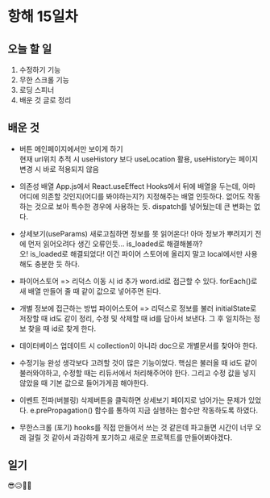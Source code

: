 # 항해 15일차

## 오늘 할 일
1. 수정하기 기능
2. 무한 스크롤 기능
3. 로딩 스피너
4. 배운 것 글로 정리

## 배운 것  
* 버튼 메인페이지에서만 보이게 하기  
    현재 url위치 추적 시 useHistory 보다 useLocation 활용, useHistory는 페이지 변경 시 바로 적용되지 않음 

* 의존성 배열
    App.js에서 React.useEffect Hooks에서 뒤에 배열을 두는데, 아마 어디에 의존할 것인지(어디를 봐야하는지?) 지정해주는 배열 인듯하다. 없어도 작동하는 것으로 보아 특수한 경우에 사용하는 듯. dispatch를 넣어뒀는데 큰 변화는 없다.

* 상세보기(useParams)
    새로고침하면 정보를 못 읽어온다! 아마 정보가 뿌려지기 전에 먼저 읽어오려다 생긴 오류인듯... is_loaded로 해결해볼까?  
    오! is_loaded로 해결되었다! 이건 파이어 스토어에 올리지 말고 local에서만 사용해도 충분한 듯 하다.

* 파이어스토어 => 리덕스 이동 시 id 추가
    word.id로 접근할 수 있다. forEach()로 새 배열 만들어 줄 때 같이 값으로 넣어주면 된다.

* 개별 정보에 접근하는 방법
    파이어스토어 => 리덕스로 정보를 불러 initialState로 저장할 때 id도 같이 정리, 수정 및 삭제할 때 id를 담아서 보낸다. 그 후 일치하는 정보 찾을 때 id로 찾게 한다.

* 데이터베이스 업데이트 시
    collection이 아니라 doc으로 개별문서를 찾아야 한다.

* 수정기능 완성
    생각보다 고려할 것이 많은 기능이었다. 핵심은 불러올 때 id도 같이 불러와야하고, 수정할 때는 리듀서에서 처리해주어야 한다. 그리고 수정 값을 넣지 않았을 때 기본 값으로 들어가게끔 해야한다.

* 이벤트 전파(버블링)
    삭제버튼을 클릭하면 상세보기 페이지로 넘어가는 문제가 있었다.
    e.prePropagation() 함수를 통하여 지금 실행하는 함수만 작동하도록 하였다.

* 무한스크롤 (포기)
    hooks를 직접 만들어서 쓰는 것 같은데 파고들면 시간이 너무 오래 걸릴 것 같아서 과감하게 포기하고 새로운 프로젝트를 만들어봐야겠다.

## 일기
😎😥🥱😤